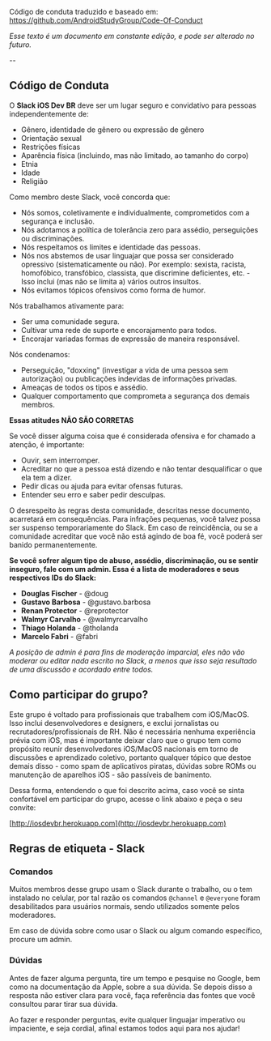 
Código de conduta traduzido e baseado em: https://github.com/AndroidStudyGroup/Code-Of-Conduct

*Esse texto é um documento em constante edição, e pode ser alterado no futuro.*

--

## Código de Conduta

O **Slack iOS Dev BR** deve ser um lugar seguro e convidativo para pessoas independentemente de:
- Gênero, identidade de gênero ou expressão de gênero
- Orientação sexual
- Restrições físicas
- Aparência física (incluindo, mas não limitado, ao tamanho do corpo)
- Etnia
- Idade
- Religião

Como membro deste Slack, você concorda que:

* Nós somos, coletivamente e individualmente, comprometidos com a segurança e inclusão.
* Nós adotamos a política de tolerância zero para assédio, perseguições ou discriminações.
* Nós respeitamos os limites e identidade das pessoas.
* Nós nos abstemos de usar linguajar que possa ser considerado opressivo (sistematicamente ou não). Por exemplo: sexista, racista, homofóbico, transfóbico, classista, que discrimine deficientes, etc. - Isso inclui (mas não se limita a) vários outros insultos.
* Nós evitamos tópicos ofensivos como forma de humor.

Nós trabalhamos ativamente para:

* Ser uma comunidade segura.
* Cultivar uma rede de suporte e encorajamento para todos.
* Encorajar variadas formas de expressão de maneira responsável.

Nós condenamos:

* Perseguição, "doxxing" (investigar a vida de uma pessoa sem autorização) ou publicações indevidas de informações privadas.
* Ameaças de todos os tipos e assédio.
* Qualquer comportamento que comprometa a segurança dos demais membros.

**Essas atitudes NÃO SÃO CORRETAS**

Se você disser alguma coisa que é considerada ofensiva e for chamado a atenção, é importante:

* Ouvir, sem interromper.
* Acreditar no que a pessoa está dizendo e não tentar desqualificar o que ela tem a dizer.
* Pedir dicas ou ajuda para evitar ofensas futuras.
* Entender seu erro e saber pedir desculpas.

O desrespeito às regras desta comunidade, descritas nesse documento, acarretará em consequências. Para infrações pequenas, você talvez possa ser suspenso temporariamente do Slack. Em caso de reincidência, ou se a comunidade acreditar que você não está agindo de boa fé, você poderá ser banido permanentemente.

**Se você sofrer algum tipo de abuso, assédio, discriminação, ou se sentir inseguro, fale com um admin. Essa é a lista de moderadores e seus respectivos IDs do Slack:**

* **Douglas Fischer** - @doug
* **Gustavo Barbosa** - @gustavo.barbosa
* **Renan Protector** - @reprotector
* **Walmyr Carvalho** - @walmyrcarvalho
* **Thiago Holanda** - @tholanda
* **Marcelo Fabri** - @fabri

*A posição de admin é para fins de moderação imparcial, eles não vão moderar ou editar nada escrito no Slack, a menos que isso seja resultado de uma discussão e acordado entre todos.*

## Como participar do grupo?

Este grupo é voltado para profissionais que trabalhem com iOS/MacOS. Isso inclui desenvolvedores e designers, e exclui jornalistas ou recrutadores/profissionais de RH. Não é necessária nenhuma experiência prévia com iOS, mas é importante deixar claro que o grupo tem como propósito reunir desenvolvedores iOS/MacOS nacionais em torno de discussões e aprendizado coletivo, portanto qualquer tópico que destoe demais disso - como spam de aplicativos piratas, dúvidas sobre ROMs ou manutenção de aparelhos iOS - são passíveis de banimento. 

Dessa forma, entendendo o que foi descrito acima, caso você se sinta confortável em participar do grupo, acesse o link abaixo e peça o seu convite:

[http://iosdevbr.herokuapp.com](http://iosdevbr.herokuapp.com)

## Regras de etiqueta - Slack

### Comandos

Muitos membros desse grupo usam o Slack durante o trabalho, ou o tem instalado no celular, por tal razão os comandos `@channel` e `@everyone` foram desabilitados para usuários normais, sendo utilizados somente pelos moderadores.

Em caso de dúvida sobre como usar o Slack ou algum comando específico, procure um admin.

### Dúvidas

Antes de fazer alguma pergunta, tire um tempo e pesquise no Google, bem como na documentação da Apple, sobre a sua dúvida. Se depois disso a resposta não estiver clara para você, faça referência das fontes que você consultou parar tirar sua dúvida.

Ao fazer e responder perguntas, evite qualquer linguajar imperativo ou impaciente, e seja cordial, afinal estamos todos aqui para nos ajudar!
